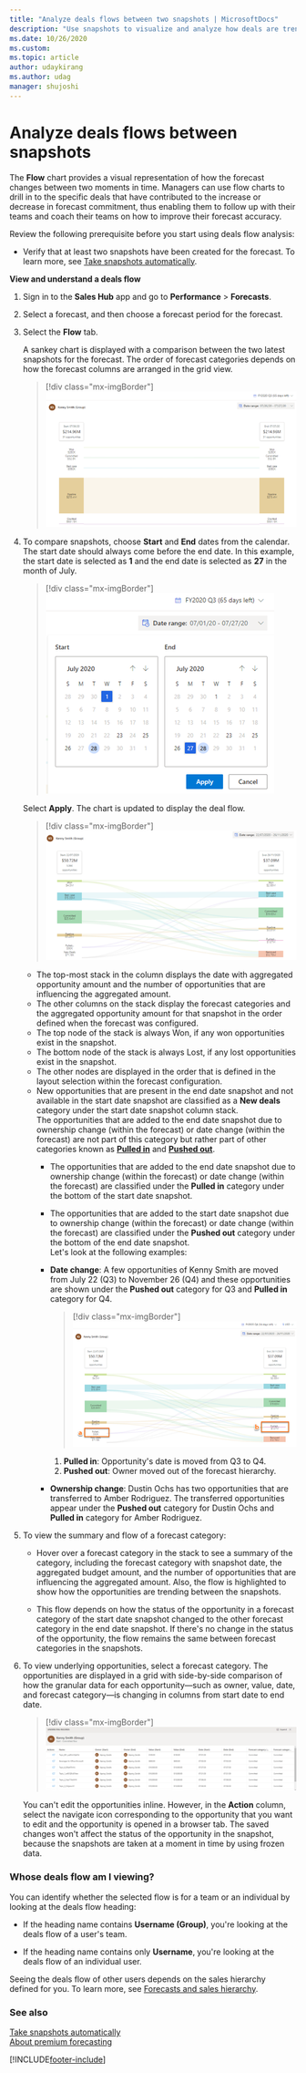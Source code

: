 ```yaml
---
title: "Analyze deals flows between two snapshots | MicrosoftDocs"
description: "Use snapshots to visualize and analyze how deals are trending between two moments in time in a deal flow chart."
ms.date: 10/26/2020
ms.custom: 
ms.topic: article
author: udaykirang
ms.author: udag
manager: shujoshi
---
```


# Analyze deals flows between snapshots	

The **Flow** chart provides a visual representation of how the forecast changes between two moments in time. Managers can use flow charts to drill in to the specific deals that have contributed to the increase or decrease in forecast commitment, thus enabling them to follow up with their teams and coach their teams on how to improve their forecast accuracy.	

Review the following prerequisite before you start using deals flow analysis:	

- Verify that at least two snapshots have been created for the forecast. To learn more, see [Take snapshots automatically](manage-snapshots-forecast.md).	

**View and understand a deals flow**	

1. Sign in to the **Sales Hub** app and go to **Performance** > **Forecasts**.	

2. Select a forecast, and then choose a forecast period for the forecast.	

3. Select the **Flow** tab.	

   A sankey chart is displayed with a comparison between the two latest snapshots for the forecast. The order of forecast categories depends on how the forecast columns are arranged in the grid view.	

   > [!div class="mx-imgBorder"]	
   > ![Deals flow sankey chart](media/predictive-forecasting-deal-flow-sankey-chart.png "Deals flow sankey chart") 

4. To compare snapshots, choose **Start** and **End** dates from the calendar. The start date should always come before the end date. In this example, the start date is selected as **1** and the end date is selected as **27** in the month of July.	

   > [!div class="mx-imgBorder"]	
   > ![Select start and end dates](media/predictive-forecasting-deal-flow-select-start-end-date.png "Select start and end dates")	
 	
   Select **Apply**. The chart is updated to display the deal flow.
   
   > [!div class="mx-imgBorder"]	
   > ![Deal flow chart between dates](media/predictive-forecasting-deal-flow-chart-between-dates.png "Deal flow chart between dates")    	
 	
   - The top-most stack in the column displays the date with aggregated opportunity amount and the number of opportunities that are influencing the aggregated amount.	      
   - The other columns on the stack display the forecast categories and the aggregated opportunity amount for that snapshot in the order defined when the forecast was configured.	 
   - The top node of the stack is always Won, if any won opportunities exist in the snapshot.   
   - The bottom node of the stack is always Lost, if any lost opportunities exist in the snapshot.    
   - The other nodes are displayed in the order that is defined in the layout selection within the forecast configuration.    
   - New opportunities that are present in the end date snapshot and not available in the start date snapshot are classified as a **New deals** category under the start date snapshot column stack.         
     The opportunities that are added to the end date snapshot due to ownership change (within the forecast) or date change (within the forecast) are not part of this category but rather part of other categories known as [**Pulled in**](#pulled-in) and [**Pushed out**](#pushed-out). 	       
     - <a name="pulled-in"></a>The opportunities that are added to the end date snapshot due to ownership change (within the forecast) or date change (within the forecast) are classified under the **Pulled in** category under the bottom of the start date snapshot.           
     - <a name="pushed-out"></a>The opportunities that are added to the start date snapshot due to ownership change (within the forecast) or date change (within the forecast) are classified under the **Pushed out** category under the bottom of the end date snapshot.          
      Let's look at the following examples:    
      - **Date change**: A few opportunities of Kenny Smith are moved from July 22 (Q3) to November 26 (Q4) and these opportunities are shown under the **Pushed out** category for Q3 and **Pulled in** category for Q4.     

        > [!div class="mx-imgBorder"]	
        > ![Example for pulled in and pushed out](media/predictive-forecasting-deal-flow-chart-kenny-smith.png "Example for pulled in and pushed out")    

        1. **Pulled in**: Opportunity's date is moved from Q3 to Q4.   
        2. **Pushed out**: Owner moved out of the forecast hierarchy.     

      - **Ownership change**: Dustin Ochs has two opportunities that are transferred to Amber Rodriguez. The transferred opportunities appear under the **Pushed out** category for Dustin Ochs and **Pulled in** category for Amber Rodriguez.   
	
5. To view the summary and flow of a forecast category:	

   - Hover over a forecast category in the stack to see a summary of the category, including the forecast category with snapshot date, the aggregated budget amount, and the number of opportunities that are influencing the aggregated amount. Also, the flow is highlighted to show how the opportunities are trending between the snapshots.	

   - This flow depends on how the status of the opportunity in a forecast category of the start date snapshot changed to the other forecast category in the end date snapshot. If there's no change in the status of the opportunity, the flow remains the same between forecast categories in the snapshots.	

6. To view underlying opportunities, select a forecast category. The opportunities are displayed in a grid with side-by-side comparison of how the granular data for each opportunity—such as owner, value, date, and forecast category—is changing in columns from start date to end date.	

   > [!div class="mx-imgBorder"]	
   > ![Underlying opportunities of a forecast category](media/predictive-forecasting-deal-underlying-opportunities-forecast-category.png "Underlying opportunities of a forecast category")	

   You can't edit the opportunities inline. However, in the **Action** column, select the navigate icon corresponding to the opportunity that you want to edit and the opportunity is opened in a browser tab. The saved changes won't affect the status of the opportunity in the snapshot, because the snapshots are taken at a moment in time by using frozen data.	

### Whose deals flow am I viewing?	

You can identify whether the selected flow is for a team or an individual by looking at the deals flow heading:	

-	If the heading name contains **Username (Group)**, you're looking at the deals flow of a user's team.	

-	If the heading name contains only **Username**, you're looking at the deals flow of an individual user.	

Seeing the deals flow of other users depends on the sales hierarchy defined for you. To learn more, see [Forecasts and sales hierarchy](/dynamics365/sales-enterprise/view-forecasts#forecasts-and-sales-hierarchy).	


### See also	

[Take snapshots automatically](manage-snapshots-forecast.md)   
[About premium forecasting](configure-premium-forecasting.md)


[!INCLUDE[footer-include](../includes/footer-banner.md)]
